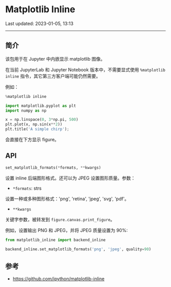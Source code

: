 # Matplotlib Inline

Last updated: 2023-01-05, 13:13
****

## 简介

该包用于在 Jupyter 中内嵌显示 matplotlib 图像。

在当前 JupyterLab 和 Jupyter Notebook 版本中，不需要显式使用 `%matplotlib inline` 指令，其它第三方客户端可能仍然需要。

例如：

```python
%matplotlib inline

import matplotlib.pyplot as plt
import numpy as np

x = np.linspace(0, 3*np.pi, 500)
plt.plot(x, np.sin(x**2))
plt.title('A simple chirp');
```

会直接在下方显示 figure。

## API

```python
set_matplotlib_formats(*formats, **kwargs)
```

设置 inline 后端图形格式。还可以为 JPEG 设置图形质量。参数：

- `*formats`: strs

设置一种或多种图形格式：'png', 'retina', 'jpeg', 'svg', 'pdf'。

- `**kwargs`

关键字参数，被转发到 `figure.canvas.print_figure`。

例如，设置输出 PNG 和 JPEG，并将 JPEG 质量设置为 90%:

```python
from matplotlib_inline import backend_inline

backend_inline.set_matplotlib_formats('png', 'jpeg', quality=90)
```


## 参考

- https://github.com/ipython/matplotlib-inline
